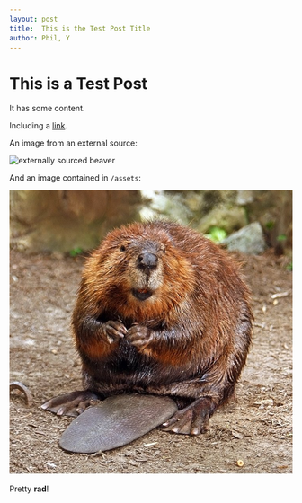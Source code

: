 ```yaml
---
layout: post
title:  This is the Test Post Title
author: Phil, Y
---
```


# This is a Test Post

It has some content.

Including a [link](http://www.google.com).

An image from an external source:

![externally sourced beaver](https://upload.wikimedia.org/wikipedia/commons/6/6b/American_Beaver.jpg)

And an image contained in `/assets`:

![asset contained beaver](/assets/beaver.jpg)

Pretty **rad**!
